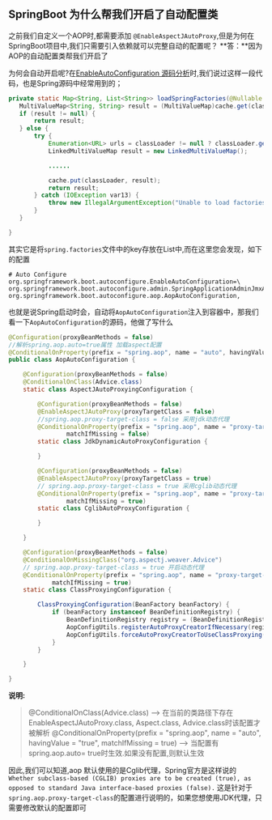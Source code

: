 ## SpringBoot 为什么帮我们开启了自动配置类


之前我们自定义一个AOP时,都需要添加 `@EnableAspectJAutoProxy`,但是为何在SpringBoot项目中,我们只需要引入依赖就可以完整自动的配置呢？
**答：**因为AOP的自动配置类帮我们开启了

为何会自动开启呢?在[EnableAutoConfiguration 源码分析](EnableAutoConfiguration.md)时,我们说过这样一段代码，也是Spring源码中经常用到的；
```java
private static Map<String, List<String>> loadSpringFactories(@Nullable ClassLoader classLoader) {
   MultiValueMap<String, String> result = (MultiValueMap)cache.get(classLoader);
   if (result != null) {
       return result;
   } else {
       try {
           Enumeration<URL> urls = classLoader != null ? classLoader.getResources("META-INF/spring.factories") : ClassLoader.getSystemResources("META-INF/spring.factories");
           LinkedMultiValueMap result = new LinkedMultiValueMap();

           ......

           cache.put(classLoader, result);
           return result;
       } catch (IOException var13) {
           throw new IllegalArgumentException("Unable to load factories from location [META-INF/spring.factories]", var13);
       }
   }

}
```
其实它是将`spring.factories`文件中的key存放在List中,而在这里您会发现，如下的配置
```properties
# Auto Configure
org.springframework.boot.autoconfigure.EnableAutoConfiguration=\
org.springframework.boot.autoconfigure.admin.SpringApplicationAdminJmxAutoConfiguration,\
org.springframework.boot.autoconfigure.aop.AopAutoConfiguration,
```
也就是说Spring启动时会，自动将`AopAutoConfiguration`注入到容器中，那我们看一下`AopAutoConfiguration`的源码，他做了写什么

```java
@Configuration(proxyBeanMethods = false)
//解析spring.aop.auto=true属性 加载aspect配置
@ConditionalOnProperty(prefix = "spring.aop", name = "auto", havingValue = "true", matchIfMissing = true)
public class AopAutoConfiguration {

	@Configuration(proxyBeanMethods = false)
	@ConditionalOnClass(Advice.class)
	static class AspectJAutoProxyingConfiguration {

		@Configuration(proxyBeanMethods = false)
		@EnableAspectJAutoProxy(proxyTargetClass = false)
        //spring.aop.proxy-target-class = false 采用jdk动态代理
		@ConditionalOnProperty(prefix = "spring.aop", name = "proxy-target-class", havingValue = "false",
				matchIfMissing = false)
		static class JdkDynamicAutoProxyConfiguration {

		}

		@Configuration(proxyBeanMethods = false)
		@EnableAspectJAutoProxy(proxyTargetClass = true)
        // spring.aop.proxy-target-class = true 采用cglib动态代理
		@ConditionalOnProperty(prefix = "spring.aop", name = "proxy-target-class", havingValue = "true",
				matchIfMissing = true)
		static class CglibAutoProxyConfiguration {

		}

	}

	@Configuration(proxyBeanMethods = false)
	@ConditionalOnMissingClass("org.aspectj.weaver.Advice")
    // spring.aop.proxy-target-class = true 开启动态代理
	@ConditionalOnProperty(prefix = "spring.aop", name = "proxy-target-class", havingValue = "true",
			matchIfMissing = true)
	static class ClassProxyingConfiguration {

		ClassProxyingConfiguration(BeanFactory beanFactory) {
			if (beanFactory instanceof BeanDefinitionRegistry) {
				BeanDefinitionRegistry registry = (BeanDefinitionRegistry) beanFactory;
				AopConfigUtils.registerAutoProxyCreatorIfNecessary(registry);
				AopConfigUtils.forceAutoProxyCreatorToUseClassProxying(registry);
			}
		}

	}

}
```
**说明:**
>@ConditionalOnClass(Advice.class)
>        –> 在当前的类路径下存在EnableAspectJAutoProxy.class, Aspect.class, Advice.class时该配置才被解析
>@ConditionalOnProperty(prefix = "spring.aop", name = "auto", havingValue = "true", matchIfMissing = true)
>        –> 当配置有spring.aop.auto= true时生效.如果没有配置,则默认生效

因此,我们可以知道,aop 默认使用的是Cglib代理，Spring官方是这样说的
`Whether subclass-based (CGLIB) proxies are to be created (true), as opposed to standard Java interface-based proxies (false).`
这是针对于`spring.aop.proxy-target-class`的配置进行说明的，如果您想使用JDK代理，只需要修改默认的配置即可